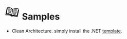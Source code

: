 # ![](https://github.com/MohammadAsgharian/Learn-Resource/blob/main/images/book-99-48.png) Samples

- Clean Architecture. simply install the .NET [template](https://github.com/jasontaylordev/CleanArchitecture).
